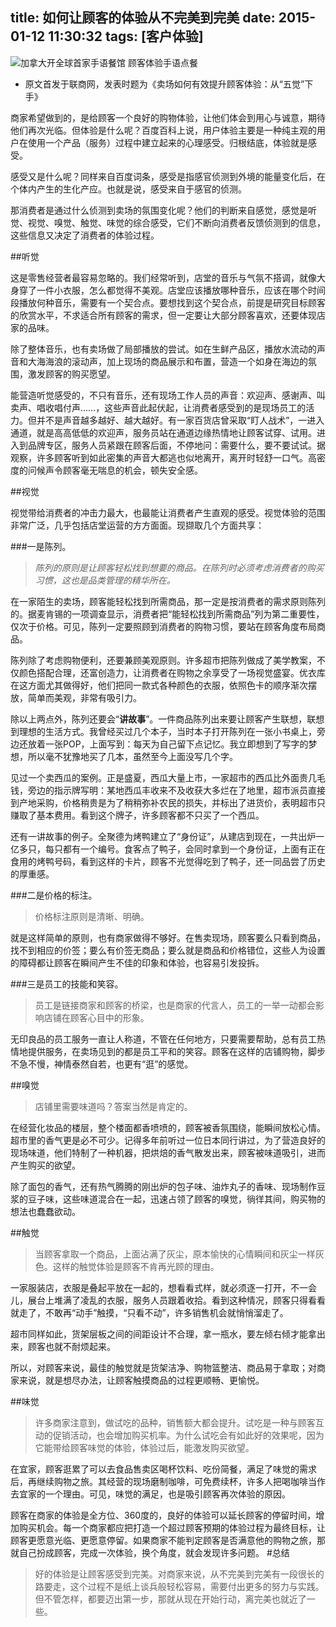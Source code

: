 title: 如何让顾客的体验从不完美到完美
date: 2015-01-12 11:30:32
tags: [客户体验]
---
![加拿大开全球首家手语餐馆 顾客体验手语点餐](http://7u2icj.com1.z0.glb.clouddn.com/github-shouyu.jpg)

- 原文首发于联商网，发表时题为《卖场如何有效提升顾客体验：从“五觉”下手》

商家希望做到的，是给顾客一个良好的购物体验，让他们体会到用心与诚意，期待他们再次光临。但体验是什么呢？百度百科上说，用户体验主要是一种纯主观的用户在使用一个产品（服务）过程中建立起来的心理感受。归根结底，体验就是感受。<!--more-->

感受又是什么呢？同样来自百度词条，感受是指感官侦测到外境的能量变化后，在个体内产生的生化产应。也就是说，感受来自于感官的侦测。

那消费者是通过什么侦测到卖场的氛围变化呢？他们的判断来自感觉，感觉是听觉、视觉、嗅觉、触觉、味觉的综合感受，它们不断向消费者反馈侦测到的信息，这些信息又决定了消费者的体验过程。

##听觉

这是零售经营者最容易忽略的。我们经常听到，店堂的音乐与气氛不搭调，就像大身穿了一件小衣服，怎么都觉得不美观。店堂应该播放哪种音乐，应该在哪个时间段播放何种音乐，需要有一个契合点。要想找到这个契合点，前提是研究目标顾客的欣赏水平，不求适合所有顾客的需求，但一定要让大部分顾客喜欢，还要体现店家的品味。

除了整体音乐，也有卖场做了局部播放的尝试。如在生鲜产品区，播放水流动的声音和大海海浪的滚动声，加上现场的商品展示和布置，营造一个如身在海边的氛围，激发顾客的购买愿望。

能营造听觉感受的，不只有音乐，还有现场工作人员的声音：欢迎声、感谢声、叫卖声、唱收唱付声……，这些声音此起伏起，让消费者感受到的是现场员工的活力。但并不是声音越多越好、越大越好。有一家百货店曾采取“盯人战术”，一进入通道，就是高高低低的欢迎声，服务员站在通道边缘热情地让顾客试穿、试用。进入到品牌专区，服务人员紧跟在顾客后面，不停地问：需要什么，要不要试试。据观察，许多顾客听到如此密集的声音大都逃也似地离开，离开时轻舒一口气。高密度的问候声令顾客毫无喘息的机会，顿失安全感。

##视觉

视觉带给消费者的冲击力最大，也最能让消费者产生直观的感受。视觉体验的范围非常广泛，几乎包括店堂运营的方方面面。现撷取几个方面共享：

###一是陈列。
> *陈列的原则是让顾客轻松找到想要的商品。在陈列时必须考虑消费者的购买习惯，这也是品类管理的精华所在。*

在一家陌生的卖场，顾客能轻松找到所需商品，那一定是按消费者的需求原则陈列的。据麦肯锡的一项调查显示，消费者把“能轻松找到所需商品”列为第二重要性，仅次于价格。可见，陈列一定要照顾到消费者的购物习惯，要站在顾客角度布局商品。

陈列除了考虑购物便利，还要兼顾美观原则。许多超市把陈列做成了美学教案，不仅颜色搭配合理，还富创造力，让消费者在购物之余享受了一场视觉盛宴。优衣库在这方面尤其做得好，他们把同一款式各种颜色的衣服，依照色卡的顺序渐次摆放，简单而美观，非常有吸引力。

除以上两点外，陈列还要会“**讲故事**”。一件商品陈列出来要让顾客产生联想，联想到理想的生活方式。我曾经买过几个本子，当时本子打开陈列在一张小书桌上，旁边还放着一张POP，上面写到：每天为自己留下点记忆。我立即想到了写字的梦想，所以毫不犹豫地买了几本，虽然至今上面没写几个字。

见过一个卖西瓜的案例。正是盛夏，西瓜大量上市，一家超市的西瓜比外面贵几毛钱，旁边的指示牌写明：某地西瓜丰收来不及收获大多烂在了地里，超市派员直接到产地采购，价格稍贵是为了稍稍弥补农民的损失，并标出了进货价，表明超市只赚取了基本费用。看到这个牌子，许多顾客都不只买了一个西瓜。

还有一讲故事的例子。全聚德为烤鸭建立了“身份证”，从建店到现在，一共出炉一亿多只，每只都有一个编号。食客点了鸭子，会同时拿到一个身份证，上面有正在食用的烤鸭号码，看到这样的卡片，顾客不光觉得吃到了鸭子，还一同品尝了历史的厚重感。

###二是价格的标注。
> 价格标注原则是清晰、明确。

就是这样简单的原则，也有商家做得不够好。在售卖现场，顾客要么只看到商品，找不到相应的价签；要么有价签无商品；要么就是商品和价格错位，这些人为设置的障碍都让顾客在瞬间产生不佳的印象和体验，也容易引发投拆。

###三是员工的技能和笑容。
> 员工是链接商家和顾客的桥梁，也是商家的代言人，员工的一举一动都会影响店铺在顾客心目中的形象。

无印良品的员工服务一直让人称道，不管在任何地方，只要需要帮助，总有员工热情地提供服务，在卖场见到的都是员工平和的笑容。顾客在这样的店铺购物，脚步不急不慢，神情泰然自若，也更有“逛”的感觉。

##嗅觉

> 店铺里需要味道吗？答案当然是肯定的。

在经营化妆品的楼层，整个楼面都香喷喷的，顾客被香氛围绕，能瞬间放松心情。超市里的香气更是必不可少。记得多年前听过一位日本同行讲过，为了营造良好的现场味道，他们特制了一种机器，把烘焙的香气散发出来，顾客被味道吸引，进而产生购买的欲望。

除了面包的香气，还有热气腾腾的刚出炉的包子味、油炸丸子的香味、现场制作豆浆的豆子味，这些味道混合在一起，迅速占领了顾客的嗅觉，徜徉其间，购买物的想法也蠢蠢欲动。

##触觉

> 当顾客拿取一个商品，上面沾满了灰尘，原本愉快的心情瞬间和灰尘一样灰色。这样的触觉体验是顾客不肯再光顾的理由。

一家服装店，衣服是叠起平放在一起的，想看看式样，就必须逐一打开，不一会儿，展台上堆满了凌乱的衣服，服务人员跟着收拾。看到这种情况，顾客只得看看就走了，不敢再“动手”触摸，“只看不动”，许多销售机会就悄悄溜走了。

超市同样如此，货架层板之间的间距设计不合理，拿一瓶水，要左倾右倾才能拿出来，顾客也就不耐烦起来。

所以，对顾客来说，最佳的触觉就是货架洁净、购物篮整洁、商品易于拿取；对商家来说，就是想尽办法，让顾客触摸商品的过程更顺畅、更愉悦。

##味觉

> 许多商家注意到，做试吃的品种，销售额大都会提升。试吃是一种与顾客互动的促销活动，也会增加购买机率。为什么试吃会有如此好的效果呢，因为它能带给顾客味觉的体验，体验过后，能激发购买欲望。

在宜家，顾客逛累了可以去食品售卖区喝杯饮料、吃份简餐，满足了味觉的需求后，再继续购物之旅。其经营的现场磨制咖啡，可免费续杯，许多人把喝咖啡当作去宜家的一个理由。可见，味觉的满足，也是吸引顾客再次体验的原因。

顾客在商家的体验是全方位、360度的，良好的体验可以延长顾客的停留时间，增加购买机会。每一个商家都应把打造一个超过顾客预期的体验过程为最终目标，让顾客更愿意光临、更愿意停留。如果商家不能判定顾客是否满意他的购物之旅，那就自己扮成顾客，完成一次体验，换个角度，就会发现许多问题。
#总结
> 好的体验是让顾客感受到完美。对商家来说，从不完美到完美有一段很长的路要走，这个过程不是纸上谈兵般轻松容易，需要付出更多的努力与实践。但不管怎样，都要迈出第一步，那就从现在开始行动，离完美也就近了一些。